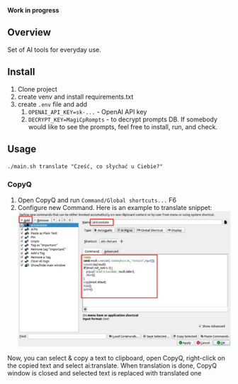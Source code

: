 **Work in progress**

## Overview
Set of AI tools for everyday use.

## Install
1. Clone project
2. create venv and install requirements.txt
3. create `.env` file and add 
   1. `OPENAI_API_KEY=sk-...` - OpenAI API key
   2. `DECRYPT_KEY=MagiCpRompts` - to decrypt prompts DB. If somebody would like to see the prompts, feel free to install, run, and check.

## Usage

`./main.sh translate "Cześć, co słychać u Ciebie?"`

### CopyQ

1. Open CopyQ and run `Command/Global shortcuts...` F6
2. Configure new Command. Here is an example to translate snippet: ![](img/CopyQ-command.jpg)

Now, you can select & copy a text to clipboard, open CopyQ, right-click on the copied text and select ai:translate. 
When translation is done, CopyQ window is closed and selected text is replaced with translated one